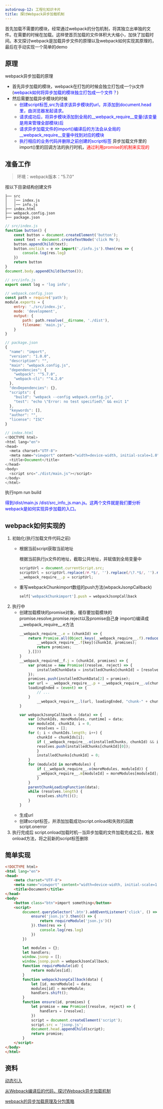 ```yaml
---
autoGroup-12: 工程化知识卡片
title: 探讨Webpack异步加载机制
---
```

首先加载不需要的模块，经常通过webpack的分包机制，将其独立出单独的文件。在需要的时候在加载。这样使首页加载的文件体积大大缩小，加快了加载时间。本文探讨webpack是加载异步文件的原理以及webpack如何实现其原理的，最后在手动实现一个简单的demo

## 原理
webpack异步加载的原理
- 首先异步加载的模块，webpack在打包的时候会独立打包成一个js文件(<span style="color: blue">webpack如何将异步加载的模块独立打包成一个文件？</span>)
- 然后需要加载异步模块的时候
  - <span style="color: blue">创建script标签,src为请求该异步模块的url，并添加到document.head里，由浏览器发起请求。</span>
  - <span style="color: blue">请求成功后，将异步模块添加到全局的__webpack_require__变量(该变量是用来管理全部模块)后</span>
  - <span style="color: blue">请求异步加载文件的import()编译后的方法会从全局的__webpack_require__变量中找到对应的模块</span>
  - <span style="color: blue">执行相应的业务代码并删除之前创建的script标签</span>
异步加载文件里的import()里的回调方法的执行时机，<span style="color: red">通过利用promise的机制来实现的</span>

## 准备工作
> 环境：webpack版本："5.7.0"

按以下目录结构创建文件
```
├── src
│   │── index.js
│   │── info.js
├── index.html
├── webpack.config.json
├── package.json
```
```javascript
// src/index.js
function button() {
    const button = document.createElement('button');
    const text = document.createTextNode('click Me');
    button.appendChild(text);
    button.onclick = e => import('./info.js').then(res => {
        console.log(res.log)
    })
    return button
}
document.body.appendChild(button());

// src/info.js
export const log = 'log info';

// webpack.config.json
const path = require('path');
module.exports = {
    entry: './src/index.js',
    mode: 'development',
    output: {
        path: path.resolve(__dirname, './dist'),
        filename: 'main.js',
    }
}

// package.json
{
  "name": "import",
  "version": "1.0.0",
  "description": "",
  "main": "webpack.config.js",
  "dependencies": {
    "webpack": "^5.7.0",
    "webpack-cli": "^4.2.0"
  },
  "devDependencies": {},
  "scripts": {
    "build": "webpack --config webpack.config.js",
    "test": "echo \"Error: no test specified\" && exit 1"
  },
  "keywords": [],
  "author": "",
  "license": "ISC"
}

// index.html
<!DOCTYPE html>
<html lang="en">
<head>
  <meta charset="UTF-8">
  <meta name="viewport" content="width=device-width, initial-scale=1.0">
  <title>Document</title>
</head>
<body>
  <script src="./dist/main.js"></script>
</body>
</html>
```
执行npm run build

<span style="color:blue">得到/dist/main.js /dist/src_info_js.man.js。这两个文件就是我们要分析webpack是如何实现异步加载的入口。</span>

## webpack如何实现的
1. 初始化(执行加载文件代码之前)
    - 根据当前script获取当前地址

        根据当前执行js文件的地址，截取公共地址，并赋值到全局变量中
        ```javascript
        scriptUrl = document.currentScript.src;
        scriptUrl = scriptUrl.replace(/#.*$/, '').replace(/\?.*$/, '').replace(/\/[^\/]+$/, '/') // 1.过滤hash 2.过滤参数 3.过滤当前文件名
        __webpack_require__.p = scriptUrl;
        ```
    - 重写webpackChunkimport数组的push方法(wbpackJsonpCallback)
        ```javascript
        self['webpackChunkimport'].push = webpackJsonpCallback
        ```
2. 执行中
    - 创建加载模块的promise对象，缓存要加载模块的promise.resolve,promise.reject以及promise自己身
        import()编译成__webpack_require__.e方法
        ```javascript
        __webpack_require__.e = (chunkId) => {
            return Promise.all(Object.keys(__webpack_require__.f).reduce((promise, key) => {
                __webpack_require__.f[key](chunkId, promises);
                return promises;
            },[]))
        }
        __webpack_required__f.j = (chunkId, promises) => {
            var promise = new Promise((resolve, reject) => {
                installedChunkData = installedChunks[chunkId] = [resolve, reject];
            });
            promises.push(installedChunkData[2] = promise);
            var url = __webpack_require__.p + __webpack_require__.u(chunkId);
            loadingEnded = (event) => {
                // ...
            }
                __webpack_require__.l(url, loadingEnded, "chunk-" + chunkId);
        }

        var webpackJsonpCallback = (data) => {
            var [chunkIds, moreModules, runtime] = data;
            var moduleId, chunkId, i = 0,
                resolves = [];
            for (; i < chunkIds.length; i++) {
                chunkId = chunkIds[i];
                if (__webpack_require__.o(installedChunks, chunkId) && installedChunks[chunkId]) {
                resolves.push(installedChunks[chunkId][0]);
                }
                installedChunks[chunkId] = 0;
            }
            for (moduleId in moreModules) {
                if (__webpack_require__.o(moreModules, moduleId)) {
                __webpack_require__.m[moduleId] = moreModules[moduleId];
                }
            }
            parentChunkLoadingFunction(data);
            while (resolves.length) {
                resolves.shift()();
            }
        }
        ```
    - 生成url
    - 创建script标签，并添加加载成功script.onload和失败的函数script.onerror
3. 执行完成后
    script.onload加载时机--当异步加载的文件加载完成之后，触发onload方法，将之前新的script标签删除

## 简单实现
```html
<!DOCTYPE html>
<html lang="en">
<head>
    <meta charset="UTF-8">
    <meta name="viewport" content="width=device-width, initial-scale=1.0">
    <title>Document</title>
</head>
<body>
    <button class="btn">import something</button>
    <script>
        document.querySelector('.btn').addEventListener('click', () => {
            ensure('json.js').then(() => {
                return requireModule('json.js')()
            }).then(res => {
                console.log(res.log)
            })
        })

        let modules = {};
        let handlers;
        window.jsonp = [];
        window.jsonp.push = webpackJsonCallback;
        function requireModule(id) {
            return modules[id];
        }
        function webpackJsonpCallback(data) {
            let [id, moreModule] = data;
            modules[id] = moreModule;
            handlers.shift();
        }
        function ensure(id, promises) {
            let promise = new Promise((resolve, reject) => {
                handlers = [resolve];
            })
            script = document.createElement('script');
            script.src = 'jsonp.js';
            document.head.appendChild(script);
            return promise;
        }
    </script>
</body>
</html>
```


## 资料
[动态引入](/front-end/engineering/package-import.html#代码拆分-按需加载)

[从Webpack编译后的代码，探讨Webpack异步加载机制](https://segmentfault.com/a/1190000038336623)

[webpack的异步加载原理及分包策略](https://segmentfault.com/a/1190000038180453)